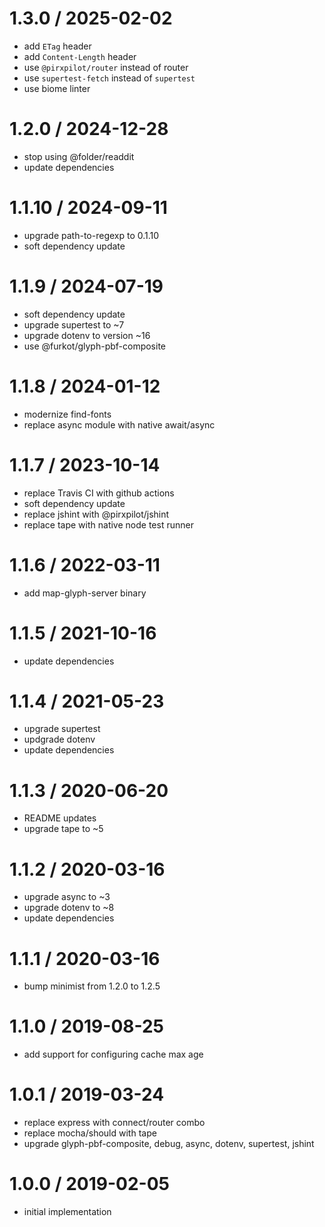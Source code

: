 
1.3.0 / 2025-02-02
==================

 * add `ETag` header
 * add `Content-Length` header
 * use `@pirxpilot/router` instead of router
 * use `supertest-fetch` instead of `supertest`
 * use biome linter

1.2.0 / 2024-12-28
==================

 * stop using @folder/readdit
 * update dependencies

1.1.10 / 2024-09-11
===================

 * upgrade path-to-regexp to 0.1.10
 * soft dependency update

1.1.9 / 2024-07-19
==================

 * soft dependency update
 * upgrade supertest to ~7
 * upgrade dotenv to version ~16
 * use @furkot/glyph-pbf-composite

1.1.8 / 2024-01-12
==================

 * modernize find-fonts
 * replace async module with native await/async

1.1.7 / 2023-10-14
==================

 * replace Travis CI with github actions
 * soft dependency update
 * replace jshint with @pirxpilot/jshint
 * replace tape with native node test runner

1.1.6 / 2022-03-11
==================

 * add map-glyph-server binary

1.1.5 / 2021-10-16
==================

 * update dependencies

1.1.4 / 2021-05-23
==================

 * upgrade supertest
 * updgrade dotenv
 * update dependencies

1.1.3 / 2020-06-20
==================

 * README updates
 * upgrade tape to ~5

1.1.2 / 2020-03-16
==================

 * upgrade async to ~3
 * upgrade dotenv to ~8
 * update dependencies

1.1.1 / 2020-03-16
==================

 * bump minimist from 1.2.0 to 1.2.5

1.1.0 / 2019-08-25
==================

 * add support for configuring cache max age

1.0.1 / 2019-03-24
==================

 * replace express with connect/router combo
 * replace mocha/should with tape
 * upgrade glyph-pbf-composite, debug, async, dotenv, supertest, jshint

1.0.0 / 2019-02-05
==================

 * initial implementation
